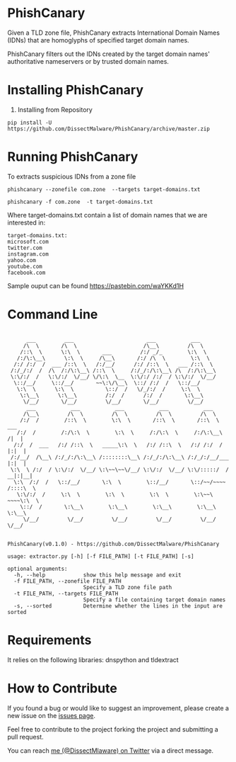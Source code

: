 # PhishCanary
Given a TLD zone file, PhishCanary extracts International Domain Names (IDNs) that are homoglyphs of specified target domain names.

PhishCanary filters out the IDNs created by the target domain names' authoritative nameservers or by trusted domain names.


# Installing PhishCanary

1. Installing from Repository

```
pip install -U https://github.com/DissectMalware/PhishCanary/archive/master.zip
```

# Running PhishCanary
To extracts suspicious IDNs from a zone file

```
phishcanary --zonefile com.zone  --targets target-domains.txt

phishcanary -f com.zone  -t target-domains.txt
```

Where target-domains.txt contain a list of domain names that we are interested in:

```
target-domains.txt:
microsoft.com
twitter.com
instagram.com
yahoo.com
youtube.com
facebook.com
```

Sample ouput can be found https://pastebin.com/waYKKd1H


# Command Line

```

      ___         ___                       ___           ___
     /\  \       /\  \                     /\__\         /\  \
    /::\  \      \:\  \       ___         /:/ _/_        \:\  \
   /:/\:\__\      \:\  \     /\__\       /:/ /\  \        \:\  \
  /:/ /:/  /  ___ /::\  \   /:/__/      /:/ /::\  \   ___ /::\  \
 /:/_/:/  /  /\  /:/\:\__\ /::\  \     /:/_/:/\:\__\ /\  /:/\:\__\
 \:\/:/  /   \:\/:/  \/__/ \/\:\  \__  \:\/:/ /:/  / \:\/:/  \/__/
  \::/__/     \::/__/       ~~\:\/\__\  \::/ /:/  /   \::/__/
   \:\  \      \:\  \          \::/  /   \/_/:/  /     \:\  \
    \:\__\      \:\__\         /:/  /      /:/  /       \:\__\
     \/__/       \/__/         \/__/       \/__/         \/__/
      ___           ___           ___           ___           ___
     /\__\         /\  \         /\  \         /\  \         /\  \
    /:/  /        /::\  \        \:\  \       /::\  \       /::\  \         ___
   /:/  /        /:/\:\  \        \:\  \     /:/\:\  \     /:/\:\__\       /|  |
  /:/  /  ___   /:/ /::\  \   _____\:\  \   /:/ /::\  \   /:/ /:/  /      |:|  |
 /:/__/  /\__\ /:/_/:/\:\__\ /::::::::\__\ /:/_/:/\:\__\ /:/_/:/__/___    |:|  |
 \:\  \ /:/  / \:\/:/  \/__/ \:\~~\~~\/__/ \:\/:/  \/__/ \:\/:::::/  /  __|:|__|
  \:\  /:/  /   \::/__/       \:\  \        \::/__/       \::/~~/~~~~  /::::\  \
   \:\/:/  /     \:\  \        \:\  \        \:\  \        \:\~~\      ~~~~\:\  \
    \::/  /       \:\__\        \:\__\        \:\__\        \:\__\          \:\__\
     \/__/         \/__/         \/__/         \/__/         \/__/           \/__/


PhishCanary(v0.1.0) - https://github.com/DissectMalware/PhishCanary

usage: extractor.py [-h] [-f FILE_PATH] [-t FILE_PATH] [-s]

optional arguments:
  -h, --help            show this help message and exit
  -f FILE_PATH, --zonefile FILE_PATH
                        Specify a TLD zone file path
  -t FILE_PATH, --targets FILE_PATH
                        Specify a file containing target domain names
  -s, --sorted          Determine whether the lines in the input are sorted

```

# Requirements

It relies on the following libraries: dnspython and tldextract


# How to Contribute
If you found a bug or would like to suggest an improvement, please create a new issue on the [issues page](https://github.com/DissectMalware/PhishCanary/issues).

Feel free to contribute to the project forking the project and submitting a pull request.

You can reach [me (@DissectMlaware) on Twitter](https://twitter.com/DissectMalware) via a direct message.

